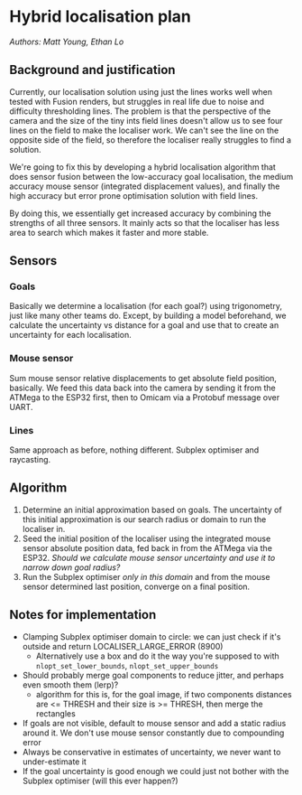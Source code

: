 # Hybrid localisation plan
_Authors: Matt Young, Ethan Lo_

## Background and justification
Currently, our localisation solution using just the lines works well when tested with Fusion renders, but struggles
in real life due to noise and difficulty thresholding lines. The problem is that the perspective of the camera and
the size of the tiny ints field lines doesn't allow us to see four lines on the field to make the localiser work.
We can't see the line on the opposite side of the field, so therefore the localiser really struggles to find a solution.

We're going to fix this by developing a hybrid localisation algorithm that does sensor fusion between the low-accuracy
goal localisation, the medium accuracy mouse sensor (integrated displacement values), and finally the high accuracy
but error prone optimisation solution with field lines.

By doing this, we essentially get increased accuracy by combining the strengths of all three sensors. It mainly acts
so that the localiser has less area to search which makes it faster and more stable.

## Sensors
### Goals
Basically we determine a localisation (for each goal?) using trigonometry, just like many other teams do. Except,
by building a model beforehand, we calculate the uncertainty vs distance for a goal and use that to create an 
uncertainty for each localisation.

### Mouse sensor
Sum mouse sensor relative displacements to get absolute field position, basically. We feed this data back into the camera
by sending it from the ATMega to the ESP32 first, then to Omicam via a Protobuf message over UART.

### Lines
Same approach as before, nothing different. Subplex optimiser and raycasting.

## Algorithm
1. Determine an initial approximation based on goals. The uncertainty of this initial approximation is our search radius 
   or domain to run the localiser in.
2. Seed the initial position of the localiser using the integrated mouse sensor absolute position data, fed back in
   from the ATMega via the ESP32. _Should we calculate mouse sensor uncertainty and use it to narrow down goal radius?_
3. Run the Subplex optimiser _only in this domain_ and from the mouse sensor determined last position, converge on
   a final position.

## Notes for implementation
- Clamping Subplex optimiser domain to circle: we can just check if it's outside and return LOCALISER_LARGE_ERROR (8900)
     - Alternatively use a box and do it the way you're supposed to with `nlopt_set_lower_bounds`, `nlopt_set_upper_bounds`
- Should probably merge goal components to reduce jitter, and perhaps even smooth them (lerp)?
     - algorithm for this is, for the goal image, if two components distances are <= THRESH and their size is >= THRESH,
     then merge the rectangles
- If goals are not visible, default to mouse sensor and add a static radius around it. We don't use mouse sensor constantly
  due to compounding error
- Always be conservative in estimates of uncertainty, we never want to under-estimate it
- If the goal uncertainty is good enough we could just not bother with the Subplex optimiser (will this ever happen?)